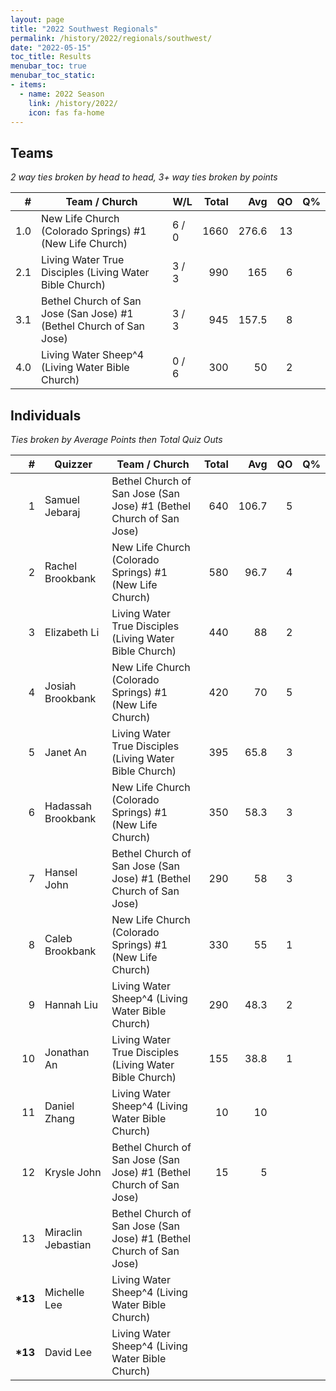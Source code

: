 ```yaml
---
layout: page
title: "2022 Southwest Regionals"
permalink: /history/2022/regionals/southwest/
date: "2022-05-15"
toc_title: Results
menubar_toc: true
menubar_toc_static:
- items:
  - name: 2022 Season
    link: /history/2022/
    icon: fas fa-home
---
```


## Teams

*2 way ties broken by head to head, 3+ way ties broken by points*

| #   | Team / Church                                                       | W/L   | Total | Avg   | QO | Q% |
|----:|---------------------------------------------------------------------|-------|------:|------:|---:|---:|
| 1.0 | New Life Church (Colorado Springs) #1 (New Life Church)             | 6 / 0 | 1660  | 276.6 | 13 |    |
| 2.1 | Living Water True Disciples (Living Water Bible Church)             | 3 / 3 | 990   | 165   | 6  |    |
| 3.1 | Bethel Church of San Jose (San Jose) #1 (Bethel Church of San Jose) | 3 / 3 | 945   | 157.5 | 8  |    |
| 4.0 | Living Water Sheep\^4 (Living Water Bible Church)                   | 0 / 6 | 300   | 50    | 2  |    |

## Individuals

*Ties broken by Average Points then Total Quiz Outs*

| #        | Quizzer            | Team / Church                                                       | Total | Avg   | QO | Q% |
|---------:|--------------------|---------------------------------------------------------------------|------:|------:|---:|---:|
| 1        | Samuel Jebaraj     | Bethel Church of San Jose (San Jose) #1 (Bethel Church of San Jose) | 640   | 106.7 | 5  |    |
| 2        | Rachel Brookbank   | New Life Church (Colorado Springs) #1 (New Life Church)             | 580   | 96.7  | 4  |    |
| 3        | Elizabeth Li       | Living Water True Disciples (Living Water Bible Church)             | 440   | 88    | 2  |    |
| 4        | Josiah Brookbank   | New Life Church (Colorado Springs) #1 (New Life Church)             | 420   | 70    | 5  |    |
| 5        | Janet An           | Living Water True Disciples (Living Water Bible Church)             | 395   | 65.8  | 3  |    |
| 6        | Hadassah Brookbank | New Life Church (Colorado Springs) #1 (New Life Church)             | 350   | 58.3  | 3  |    |
| 7        | Hansel John        | Bethel Church of San Jose (San Jose) #1 (Bethel Church of San Jose) | 290   | 58    | 3  |    |
| 8        | Caleb Brookbank    | New Life Church (Colorado Springs) #1 (New Life Church)             | 330   | 55    | 1  |    |
| 9        | Hannah Liu         | Living Water Sheep\^4 (Living Water Bible Church)                   | 290   | 48.3  | 2  |    |
| 10       | Jonathan An        | Living Water True Disciples (Living Water Bible Church)             | 155   | 38.8  | 1  |    |
| 11       | Daniel Zhang       | Living Water Sheep\^4 (Living Water Bible Church)                   | 10    | 10    |    |    |
| 12       | Krysle John        | Bethel Church of San Jose (San Jose) #1 (Bethel Church of San Jose) | 15    | 5     |    |    |
| 13       | Miraclin Jebastian | Bethel Church of San Jose (San Jose) #1 (Bethel Church of San Jose) |       |       |    |    |
| **\*13** | Michelle Lee       | Living Water Sheep\^4 (Living Water Bible Church)                   |       |       |    |    |
| **\*13** | David Lee          | Living Water Sheep\^4 (Living Water Bible Church)                   |       |       |    |    |

